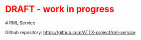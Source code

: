 <h1 style="color:red">DRAFT - work in progress</h1>
# RML Service

Github repository: https://github.com/ATTX-project/rml-service
